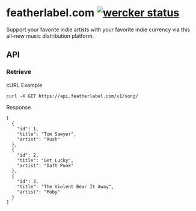 # featherlabel.com [![wercker status](https://app.wercker.com/status/5e2110ec6d03698e547ee1616befb7c9/s/ "wercker status")](https://app.wercker.com/project/bykey/5e2110ec6d03698e547ee1616befb7c9)

Support your favorite indie artists with your favorite indie currency via this all-new music distribution platform.

## API
### Retrieve
cURL Example
```
curl -X GET https://api.featherlabel.com/v1/song/
```
Response
```
[
  {
    "id": 1,
    "title": "Tom Sawyer",
    "artist": "Rush"
  },
  {
    "id": 2,
    "title": "Get Lucky",
    "artist": "Daft Punk"
  },
  {
    "id": 3,
    "title": "The Violent Bear It Away",
    "artist": "Moby"
  }
]
```

